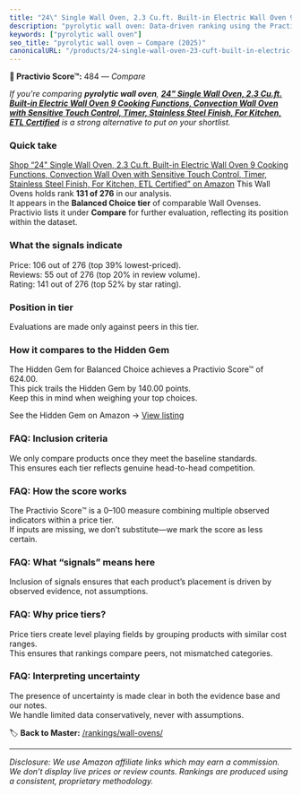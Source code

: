 ```yaml
---
title: "24\" Single Wall Oven, 2.3 Cu.ft. Built-in Electric Wall Oven 9 Cooking Functions, Convection Wall Oven with Sensitive Touch Control, Timer, Stainless Steel Finish, For Kitchen, ETL Certified"
description: "pyrolytic wall oven: Data-driven ranking using the Practivio Score™. Positioned by quality, value, demand, findability, momentum."
keywords: ["pyrolytic wall oven"]
seo_title: "pyrolytic wall oven — Compare (2025)"
canonicalURL: "/products/24-single-wall-oven-23-cuft-built-in-electric-wall-oven-9-cooking-functions-convection-wall-oven-with-sensitive-touch-control-timer-stainless-steel-finish-for-kitchen-etl-certified-B0D3DHLR5D/"
---
```


**🛒 Practivio Score™:** 484 — _Compare_


*If you're comparing **pyrolytic wall oven**, **[24" Single Wall Oven, 2.3 Cu.ft. Built-in Electric Wall Oven 9 Cooking Functions, Convection Wall Oven with Sensitive Touch Control, Timer, Stainless Steel Finish, For Kitchen, ETL Certified](https://www.amazon.com/dp/B0D3DHLR5D?tag=practivio-20)** is a strong alternative to put on your shortlist.*
### Quick take
[Shop “24" Single Wall Oven, 2.3 Cu.ft. Built-in Electric Wall Oven 9 Cooking Functions, Convection Wall Oven with Sensitive Touch Control, Timer, Stainless Steel Finish, For Kitchen, ETL Certified” on Amazon](https://www.amazon.com/dp/B0D3DHLR5D?tag=practivio-20)
This Wall Ovens holds rank **131 of 276** in our analysis.  
It appears in the **Balanced Choice tier** of comparable Wall Ovenses.  
Practivio lists it under **Compare** for further evaluation, reflecting its position within the dataset.

### What the signals indicate
Price: 106 out of 276 (top 39% lowest-priced).  
Reviews: 55 out of 276 (top 20% in review volume).  
Rating: 141 out of 276 (top 52% by star rating).  

### Position in tier
Evaluations are made only against peers in this tier.

### How it compares to the Hidden Gem
The Hidden Gem for Balanced Choice achieves a Practivio Score™ of 624.00.  
This pick trails the Hidden Gem by 140.00 points.  
Keep this in mind when weighing your top choices.  

See the Hidden Gem on Amazon → [View listing](https://www.amazon.com/dp/B0DGJZT9QN?tag=practivio-20)

### FAQ: Inclusion criteria
We only compare products once they meet the baseline standards.  
This ensures each tier reflects genuine head-to-head competition.

### FAQ: How the score works
The Practivio Score™ is a 0–100 measure combining multiple observed indicators within a price tier.  
If inputs are missing, we don’t substitute—we mark the score as less certain.

### FAQ: What “signals” means here
Inclusion of signals ensures that each product’s placement is driven by observed evidence, not assumptions.

### FAQ: Why price tiers?
Price tiers create level playing fields by grouping products with similar cost ranges.  
This ensures that rankings compare peers, not mismatched categories.

### FAQ: Interpreting uncertainty
The presence of uncertainty is made clear in both the evidence base and our notes.  
We handle limited data conservatively, never with assumptions.

<!-- Missing template for Compare/CompareWithinPriceClass -->


🏷️ **Back to Master:** [/rankings/wall-ovens/](/rankings/wall-ovens/)

---
_Disclosure: We use Amazon affiliate links which may earn a commission. We don’t display live prices or review counts. Rankings are produced using a consistent, proprietary methodology._
